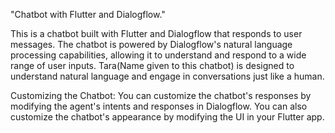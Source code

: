 "Chatbot with Flutter and Dialogflow."

This is a chatbot built with Flutter and Dialogflow that responds to user messages. The chatbot is powered by Dialogflow's natural language processing capabilities, allowing it to understand and respond to a wide range of user inputs. Tara(Name given to this chatbot) is designed to understand natural language and engage in conversations just like a human. 

Customizing the Chatbot:
You can customize the chatbot's responses by modifying the agent's intents and responses in Dialogflow. You can also customize the chatbot's appearance by modifying the UI in your Flutter app.